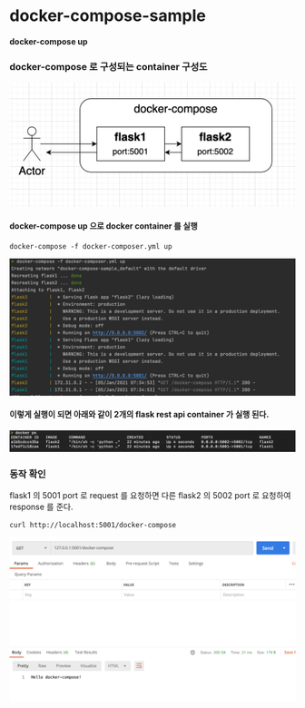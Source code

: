 # docker-compose-sample

#### docker-compose up
### docker-compose 로 구성되는 container 구성도
![docker-compose 구](/img/Docker-Compose-img.png)

#### docker-compose up 으로 docker container 를 실행 
```
docker-compose -f docker-composer.yml up
```
![docker-compose 실행 로그](/img/Docker-Compose-Run-Log.png)

#### 이렇게 실행이 되면 아래와 같이 2개의 flask rest api container 가 실행 된다. 
![docker-compose container 목](/img/Docker-ps.png)


### 동작 확인 
flask1 의 5001 port 로 request 를 요청하면 다른 flask2 의 5002 port 로 요청하여 response 를 준다.
```
curl http://localhost:5001/docker-compose
```
![docker-compose 실행 로그](/img/Docker-Compose-Run-Test.png)


